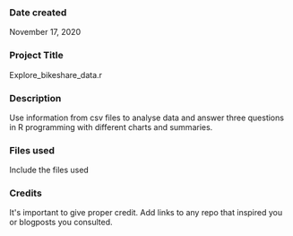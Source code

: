 ### Date created
November 17, 2020

### Project Title
Explore_bikeshare_data.r

### Description
Use information from csv files to analyse data and answer three questions in R programming with different charts and summaries.

### Files used
Include the files used

### Credits
It's important to give proper credit. Add links to any repo that inspired you or blogposts you consulted.

